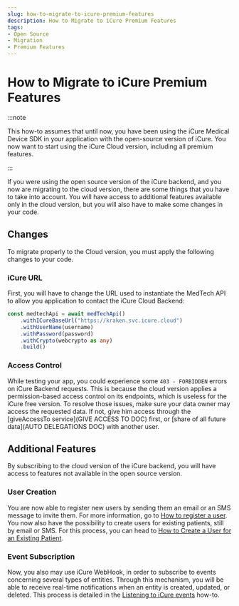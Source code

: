 ```yaml
---
slug: how-to-migrate-to-icure-premium-features
description: How to Migrate to iCure Premium Features
tags:
- Open Source
- Migration
- Premium Features
---
```


# How to Migrate to iCure Premium Features

:::note

This how-to assumes that until now, you have been using the iCure Medical Device SDK in your application with the open-source
 version of iCure. You now want to start using the iCure Cloud version, including all premium features.

:::

If you were using the open source version of the iCure backend, and you now are migrating to the cloud version, there are
some things that you have to take into account. You will have access to additional features available only in the cloud version,
but you will also have to make some changes in your code.

## Changes

To migrate properly to the Cloud version, you must apply the following changes to your code.

### iCure URL

First, you will have to change the URL used to instantiate the MedTech API to allow you application to contact the iCure
 Cloud Backend:
```typescript
const medtechApi = await medTechApi()
    .withICureBaseUrl("https://kraken.svc.icure.cloud")
    .withUserName(username)
    .withPassword(password)
    .withCrypto(webcrypto as any)
    .build()
```

### Access Control

While testing your app, you could experience some `403 - FORBIDDEN` errors on iCure Backend requests.
 This is because the cloud version applies a permission-based access control on its endpoints, which is useless for the iCure free version.
To resolve those issues, make sure your data owner may access the requested data. 
 If not, give him access through the [giveAccessTo service](GIVE ACCESS TO DOC) first, or [share of all future data](AUTO DELEGATIONS DOC) with another user.

## Additional Features

By subscribing to the cloud version of the iCure backend, you will have access to features not available in the open source
 version.

### User Creation

You are now able to register new users by sending them an email or an SMS message to invite them. For more information, 
 go to [How to register a user](./how-to-register-a-user.md).
You now also have the possibility to create users for existing patients, still by email or SMS. For this process, you can 
 head to [How to Create a User for an Existing Patient](./how-to-create-a-user-from-a-patient.md).

### Event Subscription

Now, you also may use iCure WebHook, in order to subscribe to events concerning several types of entities. 
 Through this mechanism, you will be able to receive real-time notifications when an entity is created, updated, or deleted.
This process is detailed in the [Listening to iCure events](./listen-to-icure-events.md) how-to.